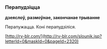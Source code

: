 ### Перапудзіцца
**дзеяслоў, размоўнае, закончанае трыванне**

Перапужацца. Коні перапудзіліся.

<a rel="author">[http://rv-blr.com/](http://rv-blr.com/slounik.jsp?letterId=0&maskId=0&pageId=2320)</a>
